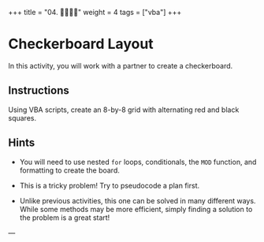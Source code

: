 +++
title = "04. 👩‍🎓👨‍🎓"
weight = 4
tags = ["vba"] 
+++

# Checkerboard Layout

In this activity, you will work with a partner to create a checkerboard.

## Instructions

Using VBA scripts, create an 8-by-8 grid with alternating red and black squares.

## Hints

* You will need to use nested `for` loops, conditionals, the `MOD` function, and formatting to create the board.

* This is a tricky problem! Try to pseudocode a plan first.

* Unlike previous activities, this one can be solved in many different ways. While some methods may be more efficient, simply finding a solution to the problem is a great start!

—